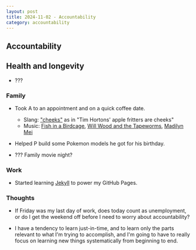 ```yaml
---
layout: post
title: 2024-11-02 - Accountability
category: accountability
---
```


## Accountability

## Health and longevity

* ???

### Family

* Took A to an appointment and on a quick coffee date.
  * Slang: ["cheeks"](https://www.urbandictionary.com/define.php?term=Cheeks) as in "Tim Hortons' apple fritters are cheeks"
  * Music: [Fish in a Birdcage](https://open.spotify.com/artist/3AFsnAC0H9hes71BeRypbq?si=m2ltgdlNSB2yP1TUt3X7wg), [Will Wood and the Tapeworms](https://open.spotify.com/artist/13pwqHspIhcy1IcAooefso?si=rCJxYBx7R1mLKZANRU4eMQ), [Madilyn Mei](https://open.spotify.com/artist/3MHgwXo5vVzHqGMKWRoLer?si=qBaos6WtTZWnKzofBKrdEg)

* Helped P build some Pokemon models he got for his birthday.

* ??? Family movie night?

### Work

* Started learning [Jekyll](https://jekyllrb.com/) to power my GitHub Pages.

### Thoughts

* If Friday was my last day of work, does today count as unemployment, or do I get the weekend off before I need to worry about accountability?

* I have a tendency to learn just-in-time, and to learn only the parts relevant to what I'm trying to accomplish, and I'm going to have to really focus on learning new things systematically from beginning to end.
